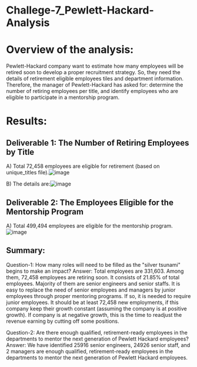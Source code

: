 # Challege-7_Pewlett-Hackard-Analysis

# Overview of the analysis: 
Pewlett-Hackard company want to estimate how many employees will be retired soon to develop a proper recruitment strategy. So, they need the details of retirement eligible employees tiles and department information. Therefore, the manager of Pewlett-Hackard has asked for: determine the number of retiring employees per title, and identify employees who are eligible to participate in a mentorship program. 

# Results: 
## Deliverable 1: The Number of Retiring Employees by Title
A) Total 72,458 employees are eligible for retirement (based on unique_titles file).![image](https://user-images.githubusercontent.com/100442163/164785288-586df7f5-4f95-4b98-99b2-af3584eb67d7.png)

B) The details are:![image](https://user-images.githubusercontent.com/100442163/164781744-e9e78e4a-e080-4d3e-bf27-78ce53c41913.png)

## Deliverable 2: The Employees Eligible for the Mentorship Program
A) Total 499,494 employees are eligible for the mentorship program.![image](https://user-images.githubusercontent.com/100442163/164785183-c2c9928d-7952-4663-a2ec-f92f768ec91a.png)


## Summary: 
Question-1: How many roles will need to be filled as the "silver tsunami" begins to make an impact?
Answer: Total employees are 331,603. Among them, 72,458 employees are retiring soon. It consists of 21.85% of total employees. Majority of them are senior engineers and senior staffs. It is easy to replace the need of senior employees and managers by junior employees through proper mentoring programs. If so, it is needed to require junior employees. It should be at least 72,458 new employments, if this company keep their growth constant (assuming the company is at positive growth). If company is at negative growth, this is the time to readjust the revenue earning by cutting off some positions. 

Question-2: Are there enough qualified, retirement-ready employees in the departments to mentor the next generation of Pewlett Hackard employees?
Answer: We have identified 25916 senior engineers, 24926 senior staff, and 2 managers are enough qualified, retirement-ready employees in the departments to mentor the next generation of Pewlett Hackard employees.
